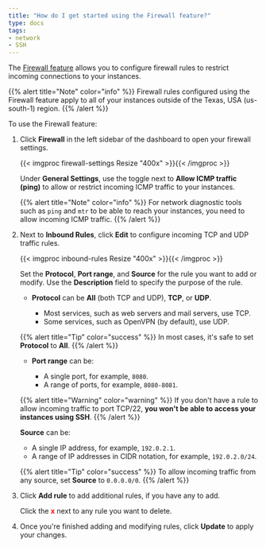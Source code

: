 ```yaml
---
title: "How do I get started using the Firewall feature?"
type: docs
tags:
- network
- SSH
---
```


The [Firewall feature](https://cloud.lambdalabs.com/firewall) allows you to
configure firewall rules to restrict incoming connections to your instances.

{{% alert title="Note" color="info" %}}
Firewall rules configured using the Firewall feature apply to all of your
instances outside of the Texas, USA (us-south-1) region.
{{% /alert %}}

To use the Firewall feature:

1. Click **Firewall** in the left sidebar of the dashboard to open your
   firewall settings.

   {{< imgproc firewall-settings Resize "400x" >}}{{< /imgproc >}}

   Under **General Settings**, use the toggle next to **Allow ICMP traffic
   (ping)** to allow or restrict incoming ICMP traffic to your instances.

   {{% alert title="Note" color="info" %}}
   For network diagnostic tools such as `ping` and `mtr` to be able to reach
   your instances, you need to allow incoming ICMP traffic.
   {{% /alert %}}

1. Next to **Inbound Rules**, click **Edit** to configure incoming TCP and UDP
   traffic rules.

   {{< imgproc inbound-rules Resize "400x" >}}{{< /imgproc >}}

   Set the **Protocol**, **Port range**, and **Source** for the rule you want
   to add or modify. Use the **Description** field to specify the purpose of
   the rule.

   - **Protocol** can be **All** (both TCP and UDP), **TCP**, or **UDP**.

     - Most services, such as web servers and mail servers, use TCP.
     - Some services, such as OpenVPN (by default), use UDP.

   {{% alert title="Tip" color="success" %}}
   In most cases, it's safe to set **Protocol** to **All**.
   {{% /alert %}}

   - **Port range** can be:

     - A single port, for example, `8080`.
     - A range of ports, for example, `8080-8081`.

   {{% alert title="Warning" color="warning" %}}
   If you don't have a rule to allow incoming traffic to port TCP/22, **you won't
   be able to access your instances using SSH**.
   {{% /alert %}}

   **Source** can be:

   - A single IP address, for example, `192.0.2.1`.
   - A range of IP addresses in CIDR notation, for example, `192.0.2.0/24`.

   {{% alert title="Tip" color="success" %}}
   To allow incoming traffic from any source, set **Source** to `0.0.0.0/0`.
   {{% /alert %}}

1. Click **Add rule** to add additional rules, if you have any to add.

   Click the <span style="color:red;font-weight:bold">x</span> next to any rule you want to delete.

1. Once you're finished adding and modifying rules, click **Update** to apply
   your changes.
